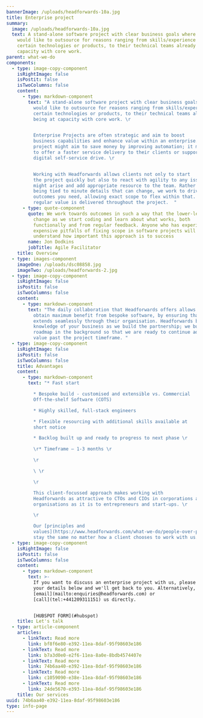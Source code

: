 ```yaml
---
bannerImage: /uploads/headforwards-10a.jpg
title: Enterprise project
summary:
  image: /uploads/headforwards-10a.jpg
  text: A stand-alone software project with clear business goals where the client
    would like to outsource for reasons ranging from skills/experience in
    certain technologies or products, to their technical teams already being at
    capacity with core work.
parent: what-we-do
components:
  - type: image-copy-component
    isRightImage: false
    isPostit: false
    isTwoColumns: false
    content:
      - type: markdown-component
        text: "A stand-alone software project with clear business goals where the client
          would like to outsource for reasons ranging from skills/experience in
          certain technologies or products, to their technical teams already
          being at capacity with core work. \r


          Enterprise Projects are often strategic and aim to boost
          business capabilities and enhance value within an enterprise. The
          project might aim to save money by improving automation; it might aim
          to offer a faster service delivery to their clients or support a
          digital self-service drive. \r


          Working with Headforwards allows clients not only to start
          the project quickly but also to react with agility to any issues that
          might arise and add appropriate resource to the team. Rather than
          being tied to minute details that can change, we work to drive the
          outcomes you need, allowing exact scope to flex within that. We ensure
          regular value is delivered throughout the project.  "
      - type: quote-component
        quote: We work towards outcomes in such a way that the lower-level details can
          change as we start coding and learn about what works, both
          functionally and from regular feedback. Anyone who has experienced the
          expensive pitfalls of fixing scope in software projects will
          understand how important this approach is to success
        name: Jon Dodkins
        jobTitle: Agile Facilitator
    title: Overview
  - type: images-component
    imageOne: /uploads/dsc08858.jpg
    imageTwo: /uploads/headforwards-2.jpg
  - type: image-copy-component
    isRightImage: false
    isPostit: false
    isTwoColumns: false
    content:
      - type: markdown-component
        text: "The daily collaboration that Headforwards offers allows enterprises to
          obtain maximum benefit from bespoke software, by ensuring that it
          extends seamlessly through their organisation. Headforwards build a
          knowledge of your business as we build the partnership; we build a
          roadmap in the background so that we are ready to continue adding
          value past the project timeframe. "
  - type: image-copy-component
    isRightImage: false
    isPostit: false
    isTwoColumns: false
    title: Advantages
    content:
      - type: markdown-component
        text: "* Fast start

          * Bespoke build - customised and extensible vs. Commercial
          Off-the-shelf Software (COTS)

          * Highly skilled, full-stack engineers

          * Flexible resourcing with additional skills available at
          short notice

          * Backlog built up and ready to progress to next phase \r

          \r* Timeframe – 1-3 months \r

          \r

          \ \r

          \r

          This client-focussed approach makes working with
          Headforwards as attractive to CTOs and CIOs in corporations and
          organisations as it is to entrepreneurs and start-ups. \r

          \r

          Our [principles and
          values](https://www.headforwards.com/what-we-do/people-over-process/)
          stay the same no matter how a client chooses to work with us. "
  - type: image-copy-component
    isRightImage: false
    isPostit: false
    isTwoColumns: false
    content:
      - type: markdown-component
        text: >-
          If you want to discuss an enterprise project with us, please fill out
          your details below and we'll get back to you. Alternatively, you can
          [email](mailto:enquiries@headforwards.com) or
          [call](tel:+441209311151) us directly.


          [HUBSPOT FORM](#hubspot)
    title: Let's talk
  - type: article-component
    articles:
      - linkText: Read more
        link: bf8f6e80-e392-11ea-8daf-95f98603e186
      - linkText: Read more
        link: b7a3d0e0-e2f6-11ea-8a0e-8bdb4574407e
      - linkText: Read more
        link: 74b6aa40-e392-11ea-8daf-95f98603e186
      - linkText: Read more
        link: c1059090-e38e-11ea-8daf-95f98603e186
      - linkText: Read more
        link: 24de5670-e393-11ea-8daf-95f98603e186
    title: Our services
uuid: 74b6aa40-e392-11ea-8daf-95f98603e186
type: info-page
---
```

